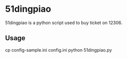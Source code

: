 51dingpiao
======
51dingpiao is a python script used to buy ticket on 12306.

Usage
------------
cp config-sample.ini config.ini
python 51dingpiao.py